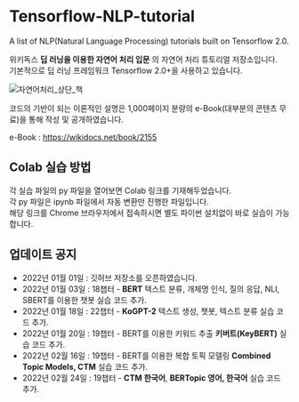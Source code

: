 # Tensorflow-NLP-tutorial

A list of NLP(Natural Language Processing) tutorials built on Tensorflow 2.0.

위키독스 **딥 러닝을 이용한 자연어 처리 입문** 의 자연어 처리 튜토리얼 저장소입니다.  
기본적으로 딥 러닝 프레임워크 Tensorflow 2.0+을 사용하고 있습니다.  

![자연어처리_상단_책](https://user-images.githubusercontent.com/73151616/147765192-632448c4-2b96-4df4-9d4d-ef34271f295b.png)

코드의 기반이 되는 이론적인 설명은 1,000페이지 분량의 e-Book(대부분의 콘텐츠 무료)을 통해 작성 및 공개하였습니다.

e-Book : https://wikidocs.net/book/2155

## Colab 실습 방법

각 실습 파일의 py 파일을 열어보면 Colab 링크를 기재해두었습니다.  
각 py 파일은 ipynb 파일에서 자동 변환만 진행한 파일입니다.  
해당 링크를 Chrome 브라우저에서 접속하시면 별도 파이썬 설치없이 바로 실습이 가능합니다.


## 업데이트 공지
* 2022년 01월 01일 : 깃허브 저장소를 오픈하였습니다.  
* 2022년 01월 03일 : 18챕터 - **BERT** 텍스트 분류, 개체명 인식, 질의 응답, NLI, SBERT를 이용한 챗봇 실습 코드 추가.  
* 2022년 01월 18일 : 22챕터 - **KoGPT-2** 텍스트 생성, 챗봇, 텍스트 분류 실습 코드 추가.
* 2022년 01월 20일 : 19챕터 - BERT를 이용한 키워드 추출 **키버트(KeyBERT)** 실습 코드 추가.
* 2022년 02월 16일 : 19챕터 - BERT를 이용한 복합 토픽 모델링 **Combined Topic Models, CTM** 실습 코드 추가.
* 2022년 02월 24일 : 19챕터 - **CTM 한국어**, **BERTopic 영어, 한국어** 실습 코드 추가.
